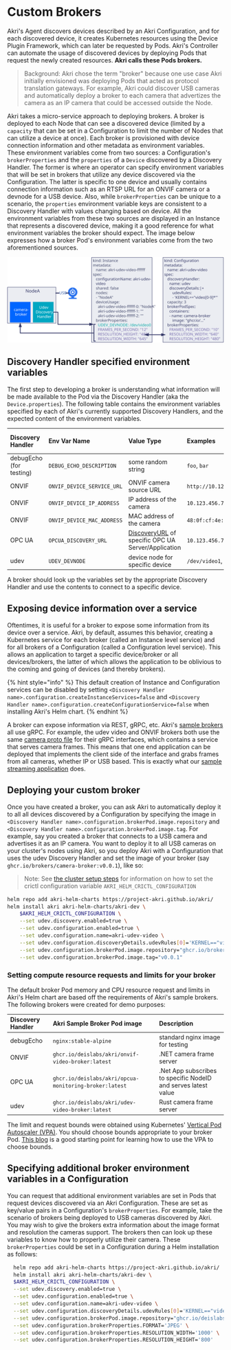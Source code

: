 # Custom Brokers

Akri's Agent discovers devices described by an Akri Configuration, and for each discovered device, it creates Kubernetes resources using the Device Plugin Framework, which can later be requested by Pods. Akri's Controller can automate the usage of discovered devices by deploying Pods that request the newly created resources. **Akri calls these Pods brokers.**

> Background: Akri chose the term "broker" because one use case Akri initially envisioned was deploying Pods that acted as protocol translation gateways. For example, Akri could discover USB cameras and automatically deploy a broker to each camera that advertizes the camera as an IP camera that could be accessed outside the Node.

Akri takes a micro-service approach to deploying brokers. A broker is deployed to each Node that can see a discovered device (limited by a `capacity` that can be set in a Configuration to limit the number of Nodes that can utilize a device at once). Each broker is provisioned with device connection information and other metadata as environment variables. These environment variables come from two sources: a Configuration's `brokerProperties` and the `properties` of a `Device` discovered by a Discovery Handler. The former is where an operator can specify environment variables that will be set in brokers that utilize any device discovered via the Configuration. The latter is specific to one device and usually contains connection information such as an RTSP URL for an ONVIF camera or a devnode for a USB device. Also, while `brokerProperties` can be unique to a scenario, the `properties` environment variable keys are consistent to a Discovery Handler with values changing based on device. All the environment variables from these two sources are displayed in an Instance that represents a discovered device, making it a good reference for what environment variables the broker should expect. The image below expresses how a broker Pod's environment variables come from the two aforementioned sources.

![](../../media/setting-broker-environment-variables.svg)

## Discovery Handler specified environment variables

The first step to developing a broker is understanding what information will be made available to the Pod via the Discovery Handler (aka the `Device.properties`). The following table contains the environment variables specified by each of Akri's currently supported Discovery Handlers, and the expected content of the environment variables.

| Discovery Handler | Env Var Name | Value Type | Examples | Always Present? (Y/N) |
| :--- | :--- | :--- | :--- | :--- |
| debugEcho (for testing) | `DEBUG_ECHO_DESCRIPTION` | some random string | `foo`, `bar` | Y |
| ONVIF | `ONVIF_DEVICE_SERVICE_URL` | ONVIF camera source URL | `http://10.123.456.789:1000/onvif/device_service` | Y |
| ONVIF | `ONVIF_DEVICE_IP_ADDRESS` | IP address of the camera | `10.123.456.789` | Y |
| ONVIF | `ONVIF_DEVICE_MAC_ADDRESS` | MAC address of the camera | `48:0f:cf:4e:1b:3d`, `480fcf4e1b3d` | Y |
| OPC UA | `OPCUA_DISCOVERY_URL` | [DiscoveryURL](https://reference.opcfoundation.org/GDS/docs/4.3.3/) of specific OPC UA Server/Application | `10.123.456.789:1000/Some/Path/` | Y |
| udev | `UDEV_DEVNODE` | device node for specific device | `/dev/video1`, `/dev/snd/pcmC1D0p`, `/dev/dri/card0` | Y |

A broker should look up the variables set by the appropriate Discovery Handler and use the contents to connect to a specific device.

## Exposing device information over a service

Oftentimes, it is useful for a broker to expose some information from its device over a service. Akri, by default, assumes this behavior, creating a Kubernetes service for each broker (called an Instance level service) and for all brokers of a Configuration (called a Configuration level service). This allows an application to target a specific device/broker or all devices/brokers, the latter of which allows the application to be oblivious to the coming and going of devices (and thereby brokers).

{% hint style="info" %}
This default creation of Instance and Configuration services can be disabled by setting `<Discovery Handler name>.configuration.createInstanceServices=false` and `<Discovery Handler name>.configuration.createConfigurationService=false` when installing Akri's Helm chart.
{% endhint %}

A broker can expose information via REST, gRPC, etc. Akri's [sample brokers](https://github.com/project-akri/akri/tree/main/samples/brokers) all use gRPC. For example, the udev video and ONVIF brokers both use the same [camera proto file](https://github.com/project-akri/akri/blob/main/samples/brokers/udev-video-broker/proto/camera.proto) for their gRPC interfaces, which contains a service that serves camera frames. This means that one end application can be deployed that implements the client side of the interface and grabs frames from all cameras, whether IP or USB based. This is exactly what our [sample streaming application](https://github.com/project-akri/akri/tree/main/samples/apps) does.

## Deploying your custom broker

Once you have created a broker, you can ask Akri to automatically deploy it to all all devices discovered by a Configuration by specifying the image in `<Discovery Handler name>.configuration.brokerPod.image.repository` and `<Discovery Handler name>.configuration.brokerPod.image.tag`. For example, say you created a broker that connects to a USB camera and advertises it as an IP camera. You want to deploy it to all USB cameras on your cluster's nodes using Akri, so you deploy Akri with a Configuration that uses the udev Discovery Handler and set the image of your broker (say `ghcr.io/brokers/camera-broker:v0.0.1`), like so:

> Note: See [the cluster setup steps](../user-guide/cluster-setup.md#configure-crictl) for information on how to set the crictl configuration variable `AKRI_HELM_CRICTL_CONFIGURATION`

```bash
helm repo add akri-helm-charts https://project-akri.github.io/akri/
helm install akri akri-helm-charts/akri-dev \
    $AKRI_HELM_CRICTL_CONFIGURATION \
    --set udev.discovery.enabled=true \
    --set udev.configuration.enabled=true \
    --set udev.configuration.name=akri-udev-video \
    --set udev.configuration.discoveryDetails.udevRules[0]='KERNEL=="video[0-9]*"' \
    --set udev.configuration.brokerPod.image.repository="ghcr.io/brokers/camera-broker" \
    --set udev.configuration.brokerPod.image.tag="v0.0.1"
```

### Setting compute resource requests and limits for your broker

The default broker Pod memory and CPU resource request and limits in Akri's Helm chart are based off the requirements of Akri's sample brokers. The following brokers were created for demo purposes:

| Discovery Handler | Akri Sample Broker Pod image | Description |
| :--- | :--- | :--- |
| debugEcho | `nginx:stable-alpine` | standard nginx image for testing |
| ONVIF | `ghcr.io/deislabs/akri/onvif-video-broker:latest` | .NET camera frame server |
| OPC UA | `ghcr.io/deislabs/akri/opcua-monitoring-broker:latest` | .Net App subscribes to specific NodeID and serves latest value |
| udev | `ghcr.io/deislabs/akri/udev-video-broker:latest` | Rust camera frame server |

The limit and request bounds were obtained using Kubernetes' [Vertical Pod Autoscaler (VPA)](https://github.com/kubernetes/autoscaler/tree/master/vertical-pod-autoscaler). You should choose bounds appropriate to your broker Pod. [This blog](https://pretired.dazwilkin.com/posts/210305/#vertical-pod-autoscaler-vpa) is a good starting point for learning how to use the VPA to choose bounds.

## Specifying additional broker environment variables in a Configuration

You can request that additional environment variables are set in Pods that request devices discovered via an Akri Configuration. These are set as key/value pairs in a Configuration's `brokerProperties`. For example, take the scenario of brokers being deployed to USB cameras discovered by Akri. You may wish to give the brokers extra information about the image format and resolution the cameras support. The brokers then can look up these variables to know how to properly utilize their camera. These `brokerProperties` could be set in a Configuration during a Helm installation as follows:

```bash
  helm repo add akri-helm-charts https://project-akri.github.io/akri/
  helm install akri akri-helm-charts/akri-dev \
  $AKRI_HELM_CRICTL_CONFIGURATION \
  --set udev.discovery.enabled=true \
  --set udev.configuration.enabled=true \
  --set udev.configuration.name=akri-udev-video \
  --set udev.configuration.discoveryDetails.udevRules[0]='KERNEL=="video[0-9]*"' \
  --set udev.configuration.brokerPod.image.repository="ghcr.io/deislabs/akri/udev-video-broker" \
  --set udev.configuration.brokerProperties.FORMAT='JPEG' \
  --set udev.configuration.brokerProperties.RESOLUTION_WIDTH='1000' \
  --set udev.configuration.brokerProperties.RESOLUTION_HEIGHT='800'
```

